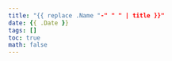 ```yaml
---
title: "{{ replace .Name "-" " " | title }}"
date: {{ .Date }}
tags: []
toc: true
math: false
---
```


<!-- +++ 
draft = true
date = {{ .Date }}
title = ""
description = ""
slug = ""
authors = []
tags = []
categories = []
externalLink = ""
series = []
+++ -->
